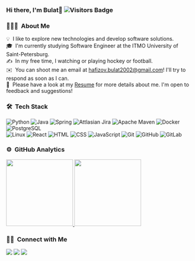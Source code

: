 ### Hi there, I'm Bulat👋 ![Visitors Badge](https://komarev.com/ghpvc/?username=bulat3103&style=flat-square&label=Visitors)

### 👨🏻‍💻 &nbsp;About Me

💡 &nbsp;I like to explore new technologies and develop software solutions.\
🎓 &nbsp;I'm currently studying Software Engineer at the ITMO University of Saint-Petersburg.\
✍️ &nbsp;In my free time, I watching or playing hockey or football.\
✉️ &nbsp;You can shoot me an email at hafizov.bulat2002@gmail.com! I'll try to respond as soon as I can.\
📄 &nbsp;Please have a look at my [Resume](https://github.com/bulat3103/resume/blob/main/%D0%A5%D0%B0%D1%84%D0%B8%D0%B7%D0%BE%D0%B2%20%D0%91%D1%83%D0%BB%D0%B0%D1%82%20%D0%9B%D0%B5%D0%BD%D0%B0%D1%80%D0%BE%D0%B2%D0%B8%D1%87.pdf) for more details about me. I'm open to feedback and suggestions!

### 🛠 &nbsp;Tech Stack

![Python](https://img.shields.io/badge/-Python-05122A?style=flat&logo=python)
![Java](https://img.shields.io/badge/-Java-05122A?style=flat&logo=Java&logoColor=FFA518)
![Spring](https://img.shields.io/badge/-Spring-05122A?style=flat&logo=spring)
![Attlasian Jira](https://img.shields.io/badge/-Attlasian%20Jira-05122A?style=flat&logo=atlassian)
![Apache Maven](https://img.shields.io/badge/-Apache%20Maven-05122A?style=flat&logo=Apache%20Maven)
![Docker](https://img.shields.io/badge/-Docker-05122A?style=flat&logo=Docker)
![PostgreSQL](https://img.shields.io/badge/-Postgresql-05122A?style=flat&logo=Postgresql)\
![Linux](https://img.shields.io/badge/-Linux-05122A?style=flat&logo=linux)
![React](https://img.shields.io/badge/-React-05122A?style=flat&logo=react)
![HTML](https://img.shields.io/badge/-HTML-05122A?style=flat&logo=HTML5)
![CSS](https://img.shields.io/badge/-CSS-05122A?style=flat&logo=CSS3&logoColor=1572B6)
![JavaScript](https://img.shields.io/badge/-JavaScript-05122A?style=flat&logo=javascript)
![Git](https://img.shields.io/badge/-Git-05122A?style=flat&logo=git)
![GitHub](https://img.shields.io/badge/-GitHub-05122A?style=flat&logo=github)
![GitLab](https://img.shields.io/badge/-GitLab-05122A?style=flat&logo=Gitlab)

### ⚙️ &nbsp;GitHub Analytics

<p>
<a href="https://github.com/bulat3103">
  <img height="180em" src="https://github-readme-stats-eight-theta.vercel.app/api?username=bulat3103&show_icons=true&theme=algolia&include_all_commits=true&count_private=true"/>
  <img height="180em" src="https://github-readme-stats-eight-theta.vercel.app/api/top-langs/?username=bulat3103&layout=compact&langs_count=8&theme=algolia"/>
</a>
</p>

### 🤝🏻 &nbsp;Connect with Me

<p>
<a href="mailto:hafizov.bulat2002@gmail.com"><img src="https://img.shields.io/badge/-hafizov.bulat2002@gmail.com-D14836?style=flat&logo=Gmail&logoColor=white"/></a>
<a href="https://t.me/kissscreen"><img src="https://img.shields.io/badge/-@kissscreen-26A5E4?style=flat&logo=Telegram&logoColor=white"/></a>
<a href="https://vk.com/kissscreen"><img src="https://img.shields.io/badge/-Булат Хафизов-0077FF?style=flat&logo=Vk&logoColor=white"/></a>
</p>
